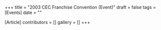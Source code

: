 +++
title = "2003 CEC Franchise Convention (Event)"
draft = false
tags = [Events]
date = ""

[Article]
contributors = []
gallery = []
+++